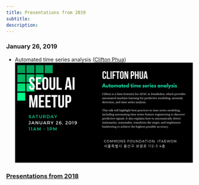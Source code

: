 ```yaml
---
title: Presentations from 2019
subtitle: 
description: 
---
```


### January 26, 2019

- Automated time series analysis ([Clifton Phua](https://www.linkedin.com/in/cliftonphua/))
<a href="/images/event/january_26_2019.png" target="_blank">![png](/images/event/january_26_2019.png)</a>

### [Presentations from 2018](/2018)
